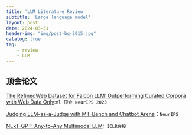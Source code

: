 ```yaml
---
title: 'LLM Literature Review'
subtitle: 'Large language model'
layout: post
date: 2024-03-31
header-img: "img/post-bg-2015.jpg"
catalog: true
tag: 
    - review
    - LLM
---
```


## 顶会论文

[The RefinedWeb Dataset for Falcon LLM: Outperforming Curated Corpora with Web Data Only]():`ml 顶会 NeurIPS 2023`

[Judging LLM-as-a-Judge with MT-Bench and Chatbot Arena](https://proceedings.neurips.cc/paper_files/paper/2023/hash/91f18a1287b398d378ef22505bf41832-Abstract-Datasets_and_Benchmarks.html)：`NeurIPS`

[NExT-GPT: Any-to-Any Multimodal LLM]():` ICLR在投`
